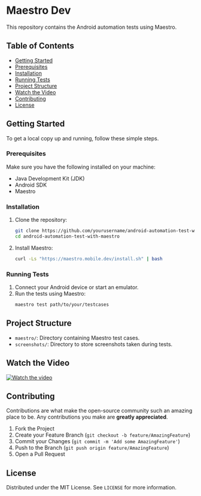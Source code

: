 # Maestro Dev

This repository contains the Android automation tests using Maestro.

## Table of Contents
- [Getting Started](#getting-started)
- [Prerequisites](#prerequisites)
- [Installation](#installation)
- [Running Tests](#running-tests)
- [Project Structure](#project-structure)
- [Watch the Video](#watch-the-video)
- [Contributing](#contributing)
- [License](#license)

## Getting Started

To get a local copy up and running, follow these simple steps.

### Prerequisites

Make sure you have the following installed on your machine:
- Java Development Kit (JDK)
- Android SDK
- Maestro

### Installation

1. Clone the repository:
    ```sh
    git clone https://github.com/yourusername/android-automation-test-with-maestro.git
    cd android-automation-test-with-maestro
    ```

2. Install Maestro:
    ```sh
    curl -Ls "https://maestro.mobile.dev/install.sh" | bash
    ```

### Running Tests

1. Connect your Android device or start an emulator.
2. Run the tests using Maestro:
    ```sh
    maestro test path/to/your/testcases
    ```

## Project Structure

- `maestro/`: Directory containing Maestro test cases.
- `screenshots/`: Directory to store screenshots taken during tests.

## Watch the Video

[![Watch the video](https://img.youtube.com/vi/bJM-6aAZuok/0.jpg)](https://youtu.be/bJM-6aAZuok)

## Contributing

Contributions are what make the open-source community such an amazing place to be. Any contributions you make are **greatly appreciated**.

1. Fork the Project
2. Create your Feature Branch (`git checkout -b feature/AmazingFeature`)
3. Commit your Changes (`git commit -m 'Add some AmazingFeature'`)
4. Push to the Branch (`git push origin feature/AmazingFeature`)
5. Open a Pull Request

## License

Distributed under the MIT License. See `LICENSE` for more information.
